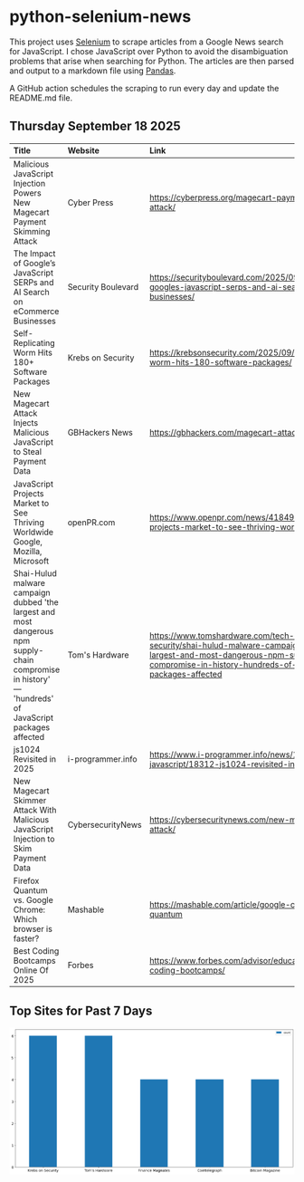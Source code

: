 # python-selenium-news

This project uses [Selenium](https://www.seleniumhq.org/) to scrape articles from a Google News search for JavaScript.
I chose JavaScript over Python to avoid the disambiguation problems that arise when searching for Python.
The articles are then parsed and output to a markdown file using [Pandas](https://pandas.pydata.org/).

A GitHub action schedules the scraping to run every day and update the README.md file.

## Thursday September 18 2025


| Title                                                                                                                                                   | Website            | Link                                                                                                                                                                                                        |
|:--------------------------------------------------------------------------------------------------------------------------------------------------------|:-------------------|:------------------------------------------------------------------------------------------------------------------------------------------------------------------------------------------------------------|
| Malicious JavaScript Injection Powers New Magecart Payment Skimming Attack                                                                              | Cyber Press        | https://cyberpress.org/magecart-payment-skimming-attack/                                                                                                                                                    |
| The Impact of Google’s JavaScript SERPs and AI Search on eCommerce Businesses                                                                           | Security Boulevard | https://securityboulevard.com/2025/09/the-impact-of-googles-javascript-serps-and-ai-search-on-ecommerce-businesses/                                                                                         |
| Self-Replicating Worm Hits 180+ Software Packages                                                                                                       | Krebs on Security  | https://krebsonsecurity.com/2025/09/self-replicating-worm-hits-180-software-packages/                                                                                                                       |
| New Magecart Attack Injects Malicious JavaScript to Steal Payment Data                                                                                  | GBHackers News     | https://gbhackers.com/magecart-attack-2/amp/                                                                                                                                                                |
| JavaScript Projects Market to See Thriving Worldwide  Google, Mozilla, Microsoft                                                                        | openPR.com         | https://www.openpr.com/news/4184994/javascript-projects-market-to-see-thriving-worldwide-google                                                                                                             |
| Shai-Hulud malware campaign dubbed 'the largest and most dangerous npm supply-chain compromise in history' — 'hundreds' of JavaScript packages affected | Tom's Hardware     | https://www.tomshardware.com/tech-industry/cyber-security/shai-hulud-malware-campaign-dubbed-the-largest-and-most-dangerous-npm-supply-chain-compromise-in-history-hundreds-of-javascript-packages-affected |
| js1024 Revisited in 2025                                                                                                                                | i-programmer.info  | https://www.i-programmer.info/news/167-javascript/18312-js1024-revisited-in-2025.html                                                                                                                       |
| New Magecart Skimmer Attack With Malicious JavaScript Injection to Skim Payment Data                                                                    | CybersecurityNews  | https://cybersecuritynews.com/new-magecart-skimmer-attack/                                                                                                                                                  |
| Firefox Quantum vs. Google Chrome: Which browser is faster?                                                                                             | Mashable           | https://mashable.com/article/google-chrome-vs-firefox-quantum                                                                                                                                               |
| Best Coding Bootcamps Online Of 2025                                                                                                                    | Forbes             | https://www.forbes.com/advisor/education/bootcamps/best-coding-bootcamps/                                                                                                                                   |
## Top Sites for Past 7 Days

![Graph of Top Sites](https://raw.githubusercontent.com/dan-mba/python-selenium-news/main/last-week.png)
